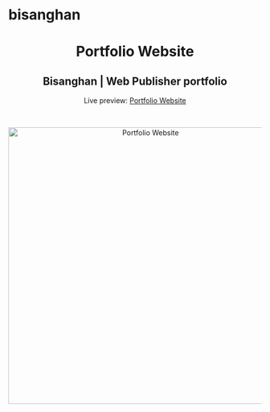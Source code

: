 # bisanghan
<h1 align="center">Portfolio Website</h1>
<h2 align="center">Bisanghan | Web Publisher portfolio</h2>
<p align="center">Live preview: <a href="https://honble.github.io/bisanghan">Portfolio Website</a></p><br>
<p align="center">
<img src="https://user-images.githubusercontent.com/71965197/156193154-f41bafdb-db46-4a1e-88c6-74dd352c4fb1.jpg" width="550" alt="Portfolio Website">
